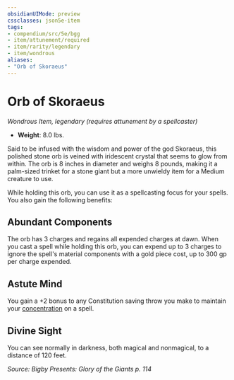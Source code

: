 ```yaml
---
obsidianUIMode: preview
cssclasses: json5e-item
tags:
- compendium/src/5e/bgg
- item/attunement/required
- item/rarity/legendary
- item/wondrous
aliases: 
- "Orb of Skoraeus"
---
```

# Orb of Skoraeus
*Wondrous Item, legendary (requires attunement by a spellcaster)*  

- **Weight**: 8.0 lbs.

Said to be infused with the wisdom and power of the god Skoraeus, this polished stone orb is veined with iridescent crystal that seems to glow from within. The orb is 8 inches in diameter and weighs 8 pounds, making it a palm-sized trinket for a stone giant but a more unwieldy item for a Medium creature to use.

While holding this orb, you can use it as a spellcasting focus for your spells. You also gain the following benefits:

## Abundant Components

The orb has 3 charges and regains all expended charges at dawn. When you cast a spell while holding this orb, you can expend up to 3 charges to ignore the spell's material components with a gold piece cost, up to 300 gp per charge expended.

## Astute Mind

You gain a +2 bonus to any Constitution saving throw you make to maintain your [concentration](/compendium/rules/conditions.md#concentration) on a spell.

## Divine Sight

You can see normally in darkness, both magical and nonmagical, to a distance of 120 feet.

*Source: Bigby Presents: Glory of the Giants p. 114*